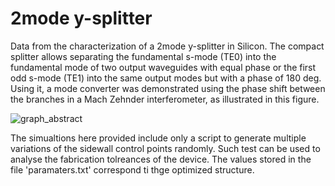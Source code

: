 # 2mode y-splitter
Data from the characterization of a 2mode y-splitter in Silicon. The compact splitter allows separating the fundamental s-mode (TE0) into the fundamental mode of two output waveguides with equal phase or the first odd s-mode (TE1) into the same output modes but with a phase of 180 deg. Using it, a mode converter was demonstrated using the phase shift between the branches in a Mach Zehnder interferometer, as illustrated in this figure.

![graph_abstract](https://github.com/jevillegasd/2mode_splitter/assets/14344419/1400eea2-c050-43b2-aa9c-b91eac083508)

The simualtions here provided include only a script to generate multiple variations of the sidewall control points randomly. Such test can be used to analyse the fabrication tolreances of the device. The values stored in the file 'paramaters.txt' correspond ti thge optimized structure.